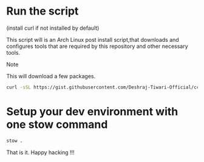 # Run the script 
(install curl if not installed by default)

This script will is an Arch Linux post install script,that downloads and configures tools that are required by this repository and other necessary tools.
> [!NOTE]
> This will download a few packages.

```bash
curl -sSL https://gist.githubusercontent.com/Deshraj-Tiwari-Official/cca2335cd4d2bd21391aa7145f75756b/raw/3afdaf08bd2d586dd4b4e68aaa64f7786c786f11/setup.sh | bash
```

# Setup your dev environment with one stow command
```bash
stow .
```

That is it. Happy hacking !!!
